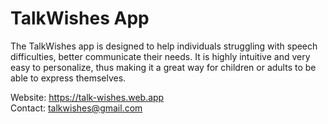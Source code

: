 # TalkWishes App

The TalkWishes app is designed to help individuals struggling with speech difficulties, better communicate their needs. It is highly intuitive and very easy to personalize, thus making it a great way for children or adults to be able to express themselves.

Website: https://talk-wishes.web.app <br>
Contact: talkwishes@gmail.com
